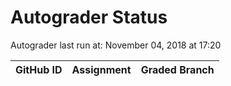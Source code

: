 # Autograder Status
Autograder last run at: November 04, 2018 at 17:20

| GitHub ID | Assignment | Graded Branch |
|-----------|------------|---------------|
